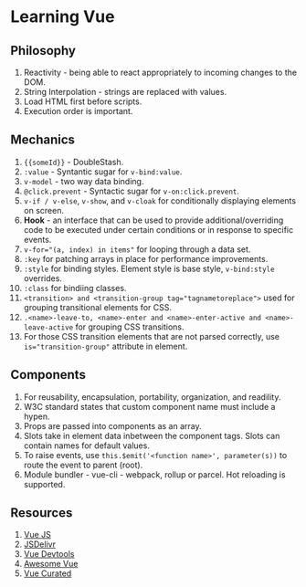 # Learning Vue

## Philosophy

1. Reactivity - being able to react appropriately to incoming changes to the DOM.
1. String Interpolation - strings are replaced with values.
1. Load HTML first before scripts.
1. Execution order is important.

## Mechanics

1. ``{{someId}}`` - DoubleStash.
1. ``:value`` - Syntantic sugar for ``v-bind:value``.
1. ``v-model`` - two way data binding.
1. ``@click.prevent`` - Syntactic sugar for ``v-on:click.prevent``.
1. ``v-if / v-else``, ``v-show``, and ``v-cloak`` for conditionally displaying elements on screen.
1. **Hook** - an interface that can be used to provide additional/overriding code to be executed under certain conditions or in response to specific events.
1. ``v-for="(a, index) in items"`` for looping through a data set.
1. ``:key`` for patching arrays in place for performance improvements.
1. ``:style`` for binding styles. Element style is base style, ``v-bind:style`` overrides.
1. ``:class`` for bindiing classes.
1. ``<transition> and <transition-group tag="tagnametoreplace">`` used for grouping transitional elements for CSS.
1. ``.<name>-leave-to, <name>-enter and <name>-enter-active and <name>-leave-active`` for grouping CSS transitions.
1. For those CSS transition elements that are not parsed correctly, use ``is="transition-group"`` attribute in element.

## Components

1. For reusability, encapsulation, portability, organization, and readility.
1. W3C standard states that custom component name must include a hypen.
1. Props are passed into components as an array.
1. Slots take in element data inbetween the component tags. Slots can contain names for default values.
1. To raise events, use ``this.$emit('<function name>', parameter(s))`` to route the event to parent (root).
1. Module bundler - vue-cli - webpack, rollup or parcel. Hot reloading is supported.

## Resources

1. [Vue JS](https://vuejs.org/v2/guide/)
1. [JSDelivr](https://www.jsdelivr.com/)
1. [Vue Devtools](https://github.com/vuejs/vue-devtools)
1. [Awesome Vue](https://github.com/vuejs/awesome-vue)
1. [Vue Curated](https://curated.vuejs.org)
